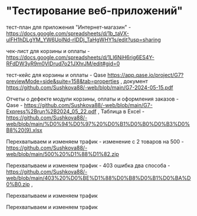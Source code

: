 # "Тестирование веб-приложений"
тест-план для приложения "Интернет-магазин" - https://docs.google.com/spreadsheets/d/1b_taVX-ulFH1hDLgYM_YW6UoINd-rIDDj_TaHgWHY1s/edit?usp=sharing

чек-лист для корзины и оплаты -  https://docs.google.com/spreadsheets/d/1LI6NiH6rig6ES4Y-RFdDW3yR9m0VIDrud7o21JXhrJM/edit#gid=0 

тест-кейс для корзины и оплаты - Qase https://app.qase.io/project/G7?previewMode=side&suite=158&tab=properties , документ https://github.com/Sushkova88/-web/blob/main/G7-2024-05-15.pdf

Отчеты о дефекте модули корзины, оплаты и оформления заказов - Qase - https://github.com/Sushkova88/-web/blob/main/G7-Express%2Brun%2B2024_05_22.pdf  , Таблица в Excel - https://github.com/Sushkova88/-web/blob/main/%D0%94%D0%97%20%D0%B1%D0%B0%D0%B3%D0%B8%20(9).xlsx

Перехватываем и изменяем трафик - изменение с 2 товаров на 500 - https://github.com/Sushkova88/-web/blob/main/500%20%D1%88%D1%82.zip

Перехватываем и изменяем трафик - 403 ошибка два способа - https://github.com/Sushkova88/-web/blob/main/403%20%D0%BE%D1%88%D0%B8%D0%B1%D0%BA%D0%B0.zip , 

Перехватываем и изменяем трафик

Перехватываем и изменяем трафик
